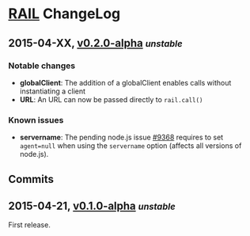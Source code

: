 # [RAIL](./README.markdown) ChangeLog

## 2015-04-XX, [v0.2.0-alpha](https://github.com/skenqbx/rail/tree/v0.2.0-alpha) **_<small>unstable</small>_**

### Notable changes

  - **globalClient**: The addition of a globalClient enables calls without instantiating a client
  - **URL**: An URL can now be passed directly to `rail.call()`

### Known issues

  - **servername**: The pending node.js issue [#9368](https://github.com/joyent/node/pull/9368) requires to set `agent=null` when using the `servername` option (affects all versions of node.js).

## Commits

## 2015-04-21, [v0.1.0-alpha](https://github.com/skenqbx/rail/tree/v0.1.0-alpha) **_<small>unstable</small>_**

First release.
